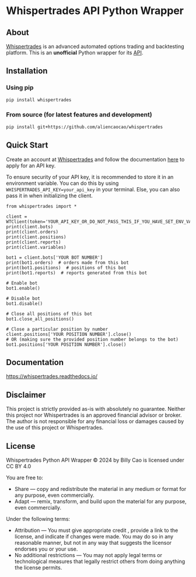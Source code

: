 # Whispertrades API Python Wrapper

## About
[Whispertrades](https://whispertrades.com/) is an advanced automated options trading and backtesting platform. This is an **unofficial** Python wrapper for its [API](https://docs.whispertrades.com/i1-R-overview).

## Installation
### Using pip
```bash
pip install whispertrades
```
### From source (for latest features and development)
```bash
pip install git+https://github.com/aliencaocao/whispertrades
```

## Quick Start
Create an account at [Whispertrades](https://whispertrades.com/) and follow the documentation [here](https://docs.whispertrades.com/i1-R-overview) to apply for an API key.

To ensure security of your API key, it is recommended to store it in an environment variable. You can do this by using `WHISPERTRADES_API_KEY=your_api_key` in your terminal. Else, you can also pass it in when initializing the client.

```python3
from whispertrades import *

client = WTClient(token='YOUR_API_KEY_OR_DO_NOT_PASS_THIS_IF_YOU_HAVE_SET_ENV_VAR')
print(client.bots)
print(client.orders)
print(client.positions)
print(client.reports)
print(client.variables)

bot1 = client.bots['YOUR BOT NUMBER']
print(bot1.orders)  # orders made from this bot
print(bot1.positions)  # positions of this bot
print(bot1.reports)  # reports generated from this bot

# Enable bot
bot1.enable()

# Disable bot
bot1.disable()

# Close all positions of this bot
bot1.close_all_positions()

# Close a particular position by number
client.positions['YOUR POSITION NUMBER'].close()
# OR (making sure the provided position number belongs to the bot)
bot1.positions['YOUR POSITION NUMBER'].close()
```

## Documentation
https://whispertrades.readthedocs.io/

## Disclaimer
This project is strictly provided as-is with absolutely no guarantee. Neither this project nor Whispertrades is an approved financial advisor or broker. The author is not responsible for any financial loss or damages caused by the use of this project or Whispertrades.

## License
Whispertrades Python API Wrapper © 2024 by Billy Cao is licensed under CC BY 4.0

You are free to:
- Share — copy and redistribute the material in any medium or format for any purpose, even commercially.
- Adapt — remix, transform, and build upon the material for any purpose, even commercially.

Under the following terms:
- Attribution — You must give appropriate credit , provide a link to the license, and indicate if changes were made. You may do so in any reasonable manner, but not in any way that suggests the licensor endorses you or your use.
- No additional restrictions — You may not apply legal terms or technological measures that legally restrict others from doing anything the license permits.